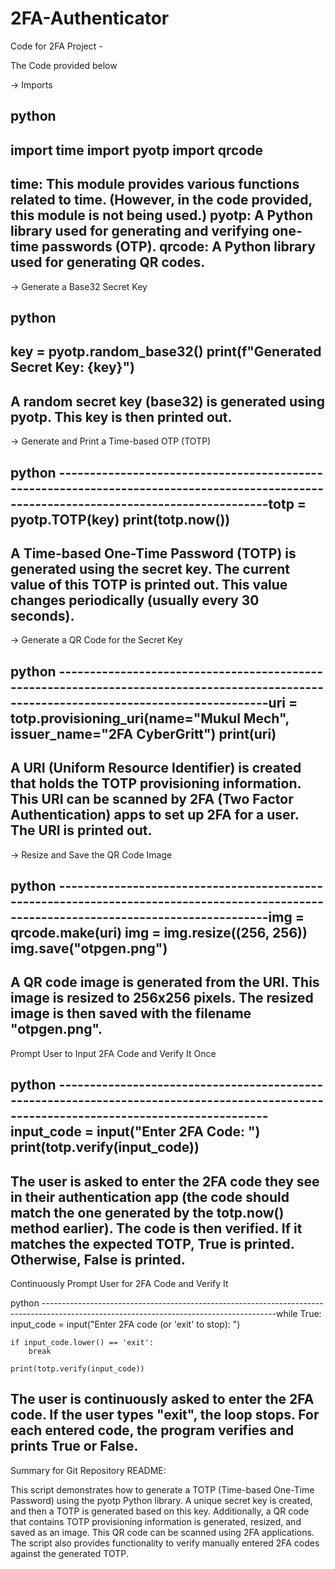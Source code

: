 # 2FA-Authenticator
Code for 2FA Project - 

The Code provided below 

-> Imports

python
----------------------------------------------------------------------------------------------------------------------------------------
import time
import pyotp
import qrcode
----------------------------------------------------------------------------------------------------------------------------------------
time: This module provides various functions related to time. (However, in the code provided, this module is not being used.)
pyotp: A Python library used for generating and verifying one-time passwords (OTP).
qrcode: A Python library used for generating QR codes.
----------------------------------------------------------------------------------------------------------------------------------------
-> Generate a Base32 Secret Key

python
----------------------------------------------------------------------------------------------------------------------------------------
key = pyotp.random_base32()
print(f"Generated Secret Key: {key}")
----------------------------------------------------------------------------------------------------------------------------------------
A random secret key (base32) is generated using pyotp.
This key is then printed out.
----------------------------------------------------------------------------------------------------------------------------------------

-> Generate and Print a Time-based OTP (TOTP)

python
----------------------------------------------------------------------------------------------------------------------------------------totp = pyotp.TOTP(key)
print(totp.now())
----------------------------------------------------------------------------------------------------------------------------------------
A Time-based One-Time Password (TOTP) is generated using the secret key.
The current value of this TOTP is printed out. This value changes periodically (usually every 30 seconds).
----------------------------------------------------------------------------------------------------------------------------------------
-> Generate a QR Code for the Secret Key

python
----------------------------------------------------------------------------------------------------------------------------------------uri = totp.provisioning_uri(name="Mukul Mech", issuer_name="2FA CyberGritt")
print(uri)
----------------------------------------------------------------------------------------------------------------------------------------
A URI (Uniform Resource Identifier) is created that holds the TOTP provisioning information. This URI can be scanned by 2FA (Two Factor Authentication) apps to set up 2FA for a user.
The URI is printed out.
----------------------------------------------------------------------------------------------------------------------------------------
-> Resize and Save the QR Code Image

python
----------------------------------------------------------------------------------------------------------------------------------------img = qrcode.make(uri)
img = img.resize((256, 256))
img.save("otpgen.png")
----------------------------------------------------------------------------------------------------------------------------------------
A QR code image is generated from the URI.
This image is resized to 256x256 pixels.
The resized image is then saved with the filename "otpgen.png".
----------------------------------------------------------------------------------------------------------------------------------------
Prompt User to Input 2FA Code and Verify It Once

python
----------------------------------------------------------------------------------------------------------------------------------------input_code = input("Enter 2FA Code: ")
print(totp.verify(input_code))
----------------------------------------------------------------------------------------------------------------------------------------
The user is asked to enter the 2FA code they see in their authentication app (the code should match the one generated by the totp.now() method earlier).
The code is then verified. If it matches the expected TOTP, True is printed. Otherwise, False is printed.
----------------------------------------------------------------------------------------------------------------------------------------
Continuously Prompt User for 2FA Code and Verify It

python
----------------------------------------------------------------------------------------------------------------------------------------while True:
    input_code = input("Enter 2FA code (or 'exit' to stop): ")
    
    if input_code.lower() == 'exit':
        break

    print(totp.verify(input_code))
    
The user is continuously asked to enter the 2FA code.
If the user types "exit", the loop stops.
For each entered code, the program verifies and prints True or False.
----------------------------------------------------------------------------------------------------------------------------------------
Summary for Git Repository README:

This script demonstrates how to generate a TOTP (Time-based One-Time Password) using the pyotp Python library. A unique secret key is created, and then a TOTP is generated based on this key. Additionally, a QR code that contains TOTP provisioning information is generated, resized, and saved as an image. This QR code can be scanned using 2FA applications. The script also provides functionality to verify manually entered 2FA codes against the generated TOTP.
